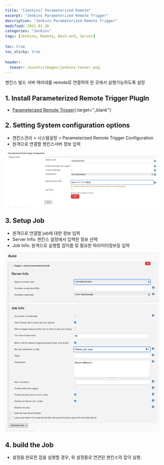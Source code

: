 ```yaml
---
title: "[Jenkins] Parameterized Remote"
excerpt: "Jenkins Parameterized Remote Trigger"
description: "Jenkins Parameterized Remote Trigger"
modified: 2021-01-26
categories: "Jenkins"
tags: [Jenkins, Remote, Back-end, Server]

toc: true
toc_sticky: true

header:
  teaser: /assets/images/jenkins-teaser.png
---
```


젠킨스 빌드 서버 여러대를 remote로 연결하여 한 곳에서 실행가능하도록 설정

## 1. Install Parameterized Remote Trigger PlugIn
- [Parameterized Remote Trigger](https://plugins.jenkins.io/Parameterized-Remote-Trigger/){:target="_blank"}

## 2. Setting System configuration options
- 젠킨스관리 > 시스템설정 > Parameterized Remote Trigger Configuration
- 원격으로 연결할 젠킨스서버 정보 입력

![setting_config](/assets/images/post/jenkins/remote_setting.png)

## 3. Setup Job
- 원격으로 연결할 job에 대한 정보 입력
- Server Info: 젠킨스 설정에서 입력한 정보 선택
- Job Info: 원격으로 실행할 잡이름 및 필요한 파라미터정보등 입력

![setup_job_1](/assets/images/post/jenkins/setup_job1.png)
![setup_job_2](/assets/images/post/jenkins/setup_job2.png)

## 4. build the Job
- 설정을 완료한 잡을 실행할 경우, 위 설정들로 연견된 젠킨스의 잡이 실행.
